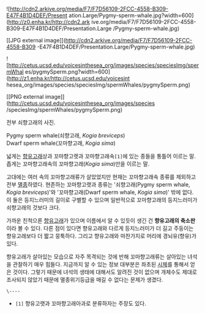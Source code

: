 ![http://cdn2.arkive.org/media/F7/F7D56109-2FCC-4558-B309-E47F4B1D4DEF/Present
ation.Large/Pygmy-sperm-whale.jpg?width=600](http://z0.enha.kr/http://cdn2.ark
ive.org/media/F7/F7D56109-2FCC-4558-B309-E47F4B1D4DEF/Presentation.Large
/Pygmy-sperm-whale.jpg)

[[JPG external image]](http://cdn2.arkive.org/media/F7/F7D56109-2FCC-4558-B309
-E47F4B1D4DEF/Presentation.Large/Pygmy-sperm-whale.jpg)

  

![http://cetus.ucsd.edu/voicesinthesea_org/images/species/speciesImg/spermWhal
es/pygmySperm.png?width=600](http://z1.enha.kr/http://cetus.ucsd.edu/voicesint
hesea_org/images/species/speciesImg/spermWhales/pygmySperm.png)

[[PNG external image]](http://cetus.ucsd.edu/voicesinthesea_org/images/species
/speciesImg/spermWhales/pygmySperm.png)

전부 쇠향고래의 사진.

Pygmy sperm whale(쇠향고래, _Kogia breviceps_)  
Dwarf sperm whale(꼬마향고래, _Kogia sima_)

넓게는 [향유고래](%ED%96%A5%EC%9C%A0%EA%B3%A0%EB%9E%98.md)상과 꼬마향고랫과 꼬마향고래속`[1]`에
있는 종들을 통틀어 이르는 말. 좁게는 꼬마향고래속의 꼬마향고래(_Kogia sima_)만을 이르는 말.

고대에는 여러 속의 꼬마향고래류가 살았었지만 현재는 꼬마향고래속 종류를 제외하고 전부
[멸종](%EB%A9%B8%EC%A2%85.md)하였다. 현존하는 꼬마향고랫과 종류는 '쇠향고래(Pygmy sperm whale,
_Kogia breviceps_)'와 '꼬마향고래(Dwarf sperm whale, _Kogia sima_)' 밖에 없다. 이 둘은
등지느러미의 길이로 구별할 수 있으며 일반적으로 꼬마향고래의 등지느러미가 쇠향고래의 것보다 크다.

가까운 친척으론 [향유고래](%ED%96%A5%EC%9C%A0%EA%B3%A0%EB%9E%98.md)가 있으며 이름에서 알 수 있듯이
생긴 건 **향유고래의 축소판**이라 볼 수 있다. 다른 점이 있다면 향유고래와 다르게 등지느러미가 더 길고 주둥이는 향유고래보다 더 짧고
뭉툭하다. 그리고 향유고래와 마찬가지로 머리에 경뇌유(향유)가 있다.

향유고래가 살아있는 모습으로 자주 목격되는 것에 반해 꼬마향고래류는 살아있는 녀석을 관찰하기 매우 힘들다. 지금까지 알 수 있는 정보
대부분은 좌초된 [시체](%EC%8B%9C%EC%B2%B4.md)를 통해서 얻은 것이다. 그렇기 때문에 녀석의 생태에 대해서도 알려진
것이 없으며 개체수도 제대로 조사되지 않았기 때문에 멸종위기등급을 매길 수 없다는 문제가 생겼다.

`\----`

  * `[1]` 향유고랫과 꼬마향고래아과로 분류하자는 주장도 있다.

